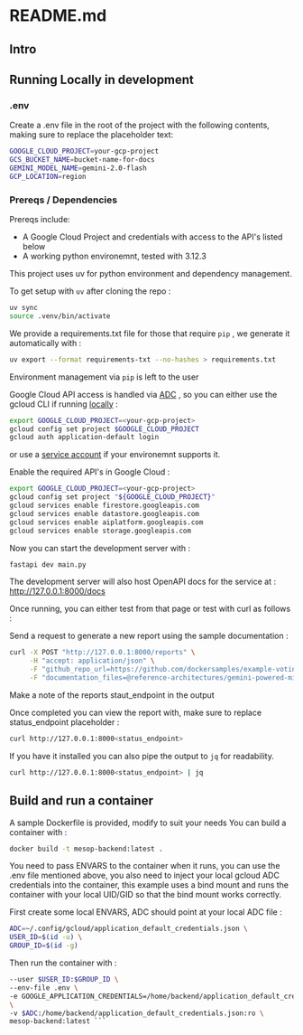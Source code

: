 # README.md

## Intro

## Running Locally in development

### .env

Create a .env file in the root of the project with the following contents,
making sure to replace the placeholder text:

```bash
GOOGLE_CLOUD_PROJECT=your-gcp-project
GCS_BUCKET_NAME=bucket-name-for-docs
GEMINI_MODEL_NAME=gemini-2.0-flash
GCP_LOCATION=region
```

### Prereqs / Dependencies

Prereqs include:

- A Google Cloud Project and credentials with access to the API's listed below
- A working python environemnt, tested with 3.12.3

This project uses uv for python environment and dependency management.

To get setup with `uv` after cloning the repo :

```bash
uv sync
source .venv/bin/activate
```

We provide a requirements.txt file for those that require `pip` , we generate it
automatically with :

```bash
uv export --format requirements-txt --no-hashes > requirements.txt
```

Environment management via `pip` is left to the user

Google Cloud API access is handled via
[ADC](https://cloud.google.com/docs/authentication/provide-credentials-adc) , so
you can either use the gcloud CLI if running
[locally](https://cloud.google.com/docs/authentication/set-up-adc-local-dev-environment)
:

```bash
export GOOGLE_CLOUD_PROJECT=<your-gcp-project>
gcloud config set project $GOOGLE_CLOUD_PROJECT
gcloud auth application-default login
```

or use a
[service account](https://cloud.google.com/docs/authentication/set-up-adc-attached-service-account)
if your environemnt supports it.

Enable the required API's in Google Cloud :

```bash
export GOOGLE_CLOUD_PROJECT=<your-gcp-project>
gcloud config set project "${GOOGLE_CLOUD_PROJECT}"
gcloud services enable firestore.googleapis.com
gcloud services enable datastore.googleapis.com
gcloud services enable aiplatform.googleapis.com
gcloud services enable storage.googleapis.com
```

Now you can start the development server with :

```bash
fastapi dev main.py
```

The development server will also host OpenAPI docs for the service at :
<http://127.0.0.1:8000/docs>

Once running, you can either test from that page or test with curl as follows :

Send a request to generate a new report using the sample documentation :

```bash
curl -X POST "http://127.0.0.1:8000/reports" \
     -H "accept: application/json" \
     -F "github_repo_url=https://github.com/dockersamples/example-voting-app/" \
     -F "documentation_files=@reference-architectures/gemini-powered-migration-blocker-analysis/sample-platform/docs/platform-doc.pdf"
```

Make a note of the reports staut_endpoint in the output

Once completed you can view the report with, make sure to replace
status_endpoint placeholder :

```bash
curl http://127.0.0.1:8000<status_endpoint>
```

If you have it installed you can also pipe the output to `jq` for readability.

```bash
curl http://127.0.0.1:8000<status_endpoint> | jq
```

## Build and run a container

A sample Dockerfile is provided, modify to suit your needs You can build a
container with :

```bash
docker build -t mesop-backend:latest .
```

You need to pass ENVARS to the container when it runs, you can use the .env file
mentioned above, you also need to inject your local gcloud ADC credentials into
the container, this example uses a bind mount and runs the container with your
local UID/GID so that the bind mount works correctly.

First create some local ENVARS, ADC should point at your local ADC file :

```bash
ADC=~/.config/gcloud/application_default_credentials.json \
USER_ID=$(id -u) \
GROUP_ID=$(id -g)
```

Then run the container with :

```bash docker run -p 8000:8000 \
--user $USER_ID:$GROUP_ID \
--env-file .env \
-e GOOGLE_APPLICATION_CREDENTIALS=/home/backend/application_default_credentials.json
\
-v $ADC:/home/backend/application_default_credentials.json:ro \
mesop-backend:latest ```

